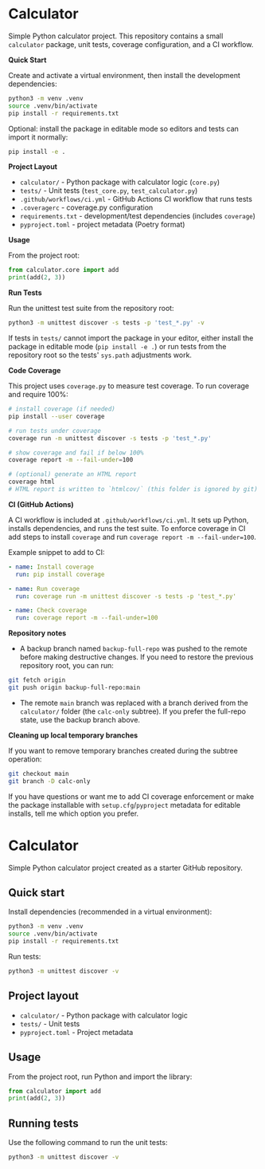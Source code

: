# Calculator

Simple Python calculator project. This repository contains a small `calculator` package, unit tests, coverage configuration, and a CI workflow.

**Quick Start**

Create and activate a virtual environment, then install the development dependencies:

```bash
python3 -m venv .venv
source .venv/bin/activate
pip install -r requirements.txt
```

Optional: install the package in editable mode so editors and tests can import it normally:

```bash
pip install -e .
```

**Project Layout**

- `calculator/` - Python package with calculator logic (`core.py`)
- `tests/` - Unit tests (`test_core.py`, `test_calculator.py`)
- `.github/workflows/ci.yml` - GitHub Actions CI workflow that runs tests
- `.coveragerc` - coverage.py configuration
- `requirements.txt` - development/test dependencies (includes `coverage`)
- `pyproject.toml` - project metadata (Poetry format)

**Usage**

From the project root:

```python
from calculator.core import add
print(add(2, 3))
```

**Run Tests**

Run the unittest test suite from the repository root:

```bash
python3 -m unittest discover -s tests -p 'test_*.py' -v
```

If tests in `tests/` cannot import the package in your editor, either install the package in editable mode (`pip install -e .`) or run tests from the repository root so the tests' `sys.path` adjustments work.

**Code Coverage**

This project uses `coverage.py` to measure test coverage. To run coverage and require 100%:

```bash
# install coverage (if needed)
pip install --user coverage

# run tests under coverage
coverage run -m unittest discover -s tests -p 'test_*.py'

# show coverage and fail if below 100%
coverage report -m --fail-under=100

# (optional) generate an HTML report
coverage html
# HTML report is written to `htmlcov/` (this folder is ignored by git)
```

**CI (GitHub Actions)**

A CI workflow is included at `.github/workflows/ci.yml`. It sets up Python, installs dependencies, and runs the test suite. To enforce coverage in CI add steps to install `coverage` and run `coverage report -m --fail-under=100`.

Example snippet to add to CI:

```yaml
- name: Install coverage
  run: pip install coverage

- name: Run coverage
  run: coverage run -m unittest discover -s tests -p 'test_*.py'

- name: Check coverage
  run: coverage report -m --fail-under=100
```

**Repository notes**

- A backup branch named `backup-full-repo` was pushed to the remote before making destructive changes. If you need to restore the previous repository root, you can run:

```bash
git fetch origin
git push origin backup-full-repo:main
```

- The remote `main` branch was replaced with a branch derived from the `calculator/` folder (the `calc-only` subtree). If you prefer the full-repo state, use the backup branch above.

**Cleaning up local temporary branches**

If you want to remove temporary branches created during the subtree operation:

```bash
git checkout main
git branch -D calc-only
```

If you have questions or want me to add CI coverage enforcement or make the package installable with `setup.cfg`/`pyproject` metadata for editable installs, tell me which option you prefer.
# Calculator

Simple Python calculator project created as a starter GitHub repository.

## Quick start

Install dependencies (recommended in a virtual environment):

```bash
python3 -m venv .venv
source .venv/bin/activate
pip install -r requirements.txt
```

Run tests:

```bash
python3 -m unittest discover -v
```

## Project layout

- `calculator/` - Python package with calculator logic
- `tests/` - Unit tests
- `pyproject.toml` - Project metadata

## Usage

From the project root, run Python and import the library:

```python
from calculator import add
print(add(2, 3))
```

## Running tests

Use the following command to run the unit tests:

```bash
python3 -m unittest discover -v
```

